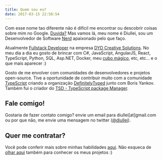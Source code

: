 ```yaml
---
title: Quem sou eu?
date: 2017-03-15 22:58:54
---
```


Com esse nome tao diferente não é difícil me encontrar ou descobrir coisas sobre mim no Google. [Duvida?](https://www.google.com.br/search?q=diullei) Mas vamos lá, meu nome é Diullei, sou um Desenvolvedor de Software [Nerd](https://pt.wikipedia.org/wiki/Nerd) apaixonado pelo que faço.

Atualmente [Fullstack Developer](http://pt.stackoverflow.com/questions/52450/full-stack-web-developer) na empresa [DYD Creative Solutions](http://www.dyd.com). No meu dia a dia eu gosto de brincar com C#, JavaScript, AngularJS, React, TypeScript, Python, SQL, Asp.NET, Docker, meu [cubo mágico](https://pt.wikipedia.org/wiki/Cubo_de_Rubik), etc, etc... e o que mais aparecer :)

Gosto de me envolver com comunidades de desenvolvedores e projetos open-source. Tive a oportunidade de contribuir muito com a comunidade [TypeScript](https://www.typescriptlang.org/) criando a organização [DefinitelyTyped](https://github.com/DefinitelyTyped/DefinitelyTyped) junto com Boris Yankov. Também fui o criador do [TSD - TypeScript package Manager](https://github.com/DefinitelyTyped/tsd).

## Fale comigo!

Gostaria de fazer contato comigo? envie um email para diullei[at]gmail.com ou por que não, me envie uma mensagem no twitter ([@diullei](http://twitter.com/diullei)).

## Quer me contratar?

Você pode conferir mais sobre minhas habilidades [aqui](/experiencia). Não esqueca de [olhar aqui](/projects) também para conhecer os meus projetos :)
